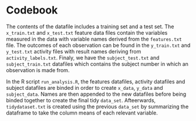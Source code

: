 # Codebook

The contents of the datafile includes a training set and a test set. The `x_train.txt` and `x_test.txt` feature data files contain the variables measured in the data with variable names derived from the `features.txt` file. The outcomes of each observation can be found in the `y_train.txt` and `y_test.txt` activity files with result names deriving from `activity_labels.txt`. Finaly, we have the `subject_test.txt` and `subject_train.txt` datafiles which contains the subject number in which an observation is made from.

In the R script `run_analysis.R`, the features datafiles, activity datafiles and subject datafiles are binded in order to create `x_data`, `y_data` and `subject_data`. Names are then appended to the new datafiles before being binded together to create the final tidy `data_set`. Afteerwards, `tidydataset.txt` is created using the previous `data_set` by summarizing the dataframe to take the column means of each relevant variable.

